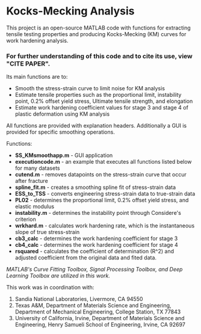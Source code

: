 # Kocks-Mecking Analysis
This project is an open-source MATLAB code with functions for extracting tensile testing properties and producing Kocks-Mecking (KM) curves for work hardening analysis.

### __For further understanding of this code and to cite its use, view "CITE PAPER".__

Its main functions are to:
- Smooth the stress-strain curve to limit noise for KM analysis
- Estimate tensile properties such as the proportional limit, instability point, 0.2% offset yield stress, Ultimate tensile strength, and elongation
- Estimate work hardening coefficient values for stage 3 and stage 4 of plastic deformation using KM analysis

All functions are provided with explanation headers.  Additionally a GUI is provided for specific smoothing operations.

Functions:
- **SS_KMsmoothapp.m** - GUI application
- **executioncode.m** - an example that executes all functions listed below for many datasets
- **cutend.m** - removes datapoints on the stress-strain curve that occur after fracture
- **spline_fit.m** - creates a smoothing spline fit of stress-strain data
- **ESS_to_TSS** - converts engineering stress-strain data to true-strain data
- **PL02** - determines the proportional limit, 0.2% offset yield stress, and elastic modulus
- **instability.m** - determines the instability point through Considere's criterion
- **wrkhard.m** - calculates work hardening rate, which is the instantaneous slope of true stress-strain
- **cb3_calc** - determines the work hardening coefficient for stage 3
- **cb4_calc** - determines the work hardening coefficient for stage 4
- **rsquared** - calculates the coefficient of determination (R^2) and adjusted coefficient from the original data and fited data.

*MATLAB's Curve Fitting Toolbox, Signal Processing Toolbox, and Deep Learning Toolbox are utilized in this work.*

This work was in coordination with:
1. Sandia National Laboratories, Livermore, CA 94550
2. Texas A&M, Department of Materials Science and Engineering, Department of Mechanical Engineering, College Station, TX 77843
3. University of California, Irvine, Department of Materials Science and Engineering, Henry Samueli School of Engineering, Irvine, CA 92697

